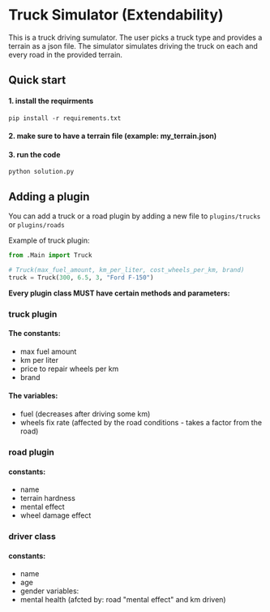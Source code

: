 # Truck Simulator (Extendability)

This is a truck driving sumulator.
The user picks a truck type and provides a terrain as a json file.
The simulator simulates driving the truck on each and every road in the provided terrain.

## Quick start
#### 1. install the requirments
`pip install -r requirements.txt`

#### 2. make sure to have a terrain file (example: my_terrain.json)
#### 3. run the code
`python solution.py`


## Adding a plugin
You can add a truck or a road plugin by adding a new file to `plugins/trucks` or `plugins/roads`

Example of truck plugin:
```python
from .Main import Truck

# Truck(max_fuel_amount, km_per_liter, cost_wheels_per_km, brand)
truck = Truck(300, 6.5, 3, "Ford F-150")
```

**Every plugin class MUST have certain methods and parameters:**
### **truck plugin**
#### The constants:
* max fuel amount
* km per liter
* price to repair wheels per km
* brand
#### The variables:
- fuel (decreases after driving some km)
- wheels fix rate (affected by the road conditions - takes a factor from the road)

### **road plugin**
#### constants:
* name
* terrain hardness
* mental effect
* wheel damage effect

### **driver class**
#### constants:
- name
- age
- gender
variables:
- mental health (afcted by: road "mental effect" and km driven)